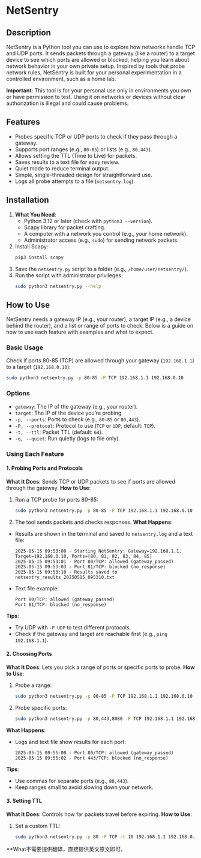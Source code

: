 # NetSentry

## Description
NetSentry is a Python tool you can use to explore how networks handle TCP and UDP ports. It sends packets through a gateway (like a router) to a target device to see which ports are allowed or blocked, helping you learn about network behavior in your own private setup. Inspired by tools that probe network rules, NetSentry is built for your personal experimentation in a controlled environment, such as a home lab.

**Important**: This tool is for your personal use only in environments you own or have permission to test. Using it on networks or devices without clear authorization is illegal and could cause problems.

## Features
- Probes specific TCP or UDP ports to check if they pass through a gateway.
- Supports port ranges (e.g., `80-85`) or lists (e.g., `80,443`).
- Allows setting the TTL (Time to Live) for packets.
- Saves results to a text file for easy review.
- Quiet mode to reduce terminal output.
- Simple, single-threaded design for straightforward use.
- Logs all probe attempts to a file (`netsentry.log`).

## Installation
1. **What You Need**:
   - Python 3.12 or later (check with `python3 --version`).
   - Scapy library for packet crafting.
   - A computer with a network you control (e.g., your home network).
   - Administrator access (e.g., `sudo`) for sending network packets.
2. Install Scapy:
   ```bash
   pip3 install scapy
   ```
3. Save the `netsentry.py` script to a folder (e.g., `/home/user/netsentry/`).
4. Run the script with administrator privileges:
   ```bash
   sudo python3 netsentry.py --help
   ```

## How to Use
NetSentry needs a gateway IP (e.g., your router), a target IP (e.g., a device behind the router), and a list or range of ports to check. Below is a guide on how to use each feature with examples and what to expect.

### Basic Usage
Check if ports 80-85 (TCP) are allowed through your gateway (`192.168.1.1`) to a target (`192.168.0.10`):
```bash
sudo python3 netsentry.py -p 80-85 -P TCP 192.168.1.1 192.168.0.10
```

### Options
- `gateway`: The IP of the gateway (e.g., your router).
- `target`: The IP of the device you’re probing.
- `-p, --ports`: Ports to check (e.g., `80-85` or `80,443`).
- `-P, --protocol`: Protocol to use (`TCP` or `UDP`, default: `TCP`).
- `-t, --ttl`: Packet TTL (default: `64`).
- `-q, --quiet`: Run quietly (logs to file only).

### Using Each Feature

#### 1. Probing Ports and Protocols
**What It Does**: Sends TCP or UDP packets to see if ports are allowed through the gateway.
**How to Use**:
1. Run a TCP probe for ports 80-85:
   ```bash
   sudo python3 netsentry.py -p 80-85 -P TCP 192.168.1.1 192.168.0.10
   ```
2. The tool sends packets and checks responses.
**What Happens**:
- Results are shown in the terminal and saved to `netsentry.log` and a text file:
  ```
  2025-05-15 09:53:00 - Starting NetSentry: Gateway=192.168.1.1, Target=192.168.0.10, Ports=[80, 81, 82, 83, 84, 85]
  2025-05-15 09:53:01 - Port 80/TCP: allowed (gateway_passed)
  2025-05-15 09:53:03 - Port 81/TCP: blocked (no_response)
  2025-05-15 09:53:10 - Results saved to netsentry_results_20250515_095310.txt
  ```
- Text file example:
  ```
  Port 80/TCP: allowed (gateway_passed)
  Port 81/TCP: blocked (no_response)
  ```
**Tips**:
- Try UDP with `-P UDP` to test different protocols.
- Check if the gateway and target are reachable first (e.g., `ping 192.168.1.1`).

#### 2. Choosing Ports
**What It Does**: Lets you pick a range of ports or specific ports to probe.
**How to Use**:
1. Probe a range:
   ```bash
   sudo python3 netsentry.py -p 80-85 -P TCP 192.168.1.1 192.168.0.10
   ```
2. Probe specific ports:
   ```bash
   sudo python3 netsentry.py -p 80,443,8080 -P TCP 192.168.1.1 192.168.0.10
   ```
**What Happens**:
- Logs and text file show results for each port:
  ```
  2025-05-15 09:55:00 - Port 80/TCP: allowed (gateway_passed)
  2025-05-15 09:55:02 - Port 443/TCP: blocked (no_response)
  ```
**Tips**:
- Use commas for separate ports (e.g., `80,443`).
- Keep ranges small to avoid slowing down your network.

#### 3. Setting TTL
**What It Does**: Controls how far packets travel before expiring.
**How to Use**:
1. Set a custom TTL:
   ```bash
   sudo python3 netsentry.py -p 80 -P TCP -t 10 192.168.1.1 192.168.0.10
   ```
**What不需要提供翻译，直接提供英文原文即可。